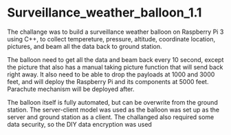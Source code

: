 # Surveillance_weather_balloon_1.1

The challange was to build a surveillance weather balloon on Raspberry Pi 3 using C++, to collect tempereture, pressure, altitude, coordinate location, pictures, and beam all the data back to ground station.

The balloon need to get all the data and beam back every 10 second, except the picture that also has a manual taking picture function that will send back right away. It also need to be able to drop the payloads at 1000 and 3000 feet, and will deploy the Raspberry Pi and its components at 5000 feet. Parachute mechanism will be deployed after. 

The balloon itself is fully automated, but can be overwrite from the ground station. The server-client model was used as the balloon was set up as the server and ground station as a client. The challanged also required some data security, so the DIY data encryption was used




